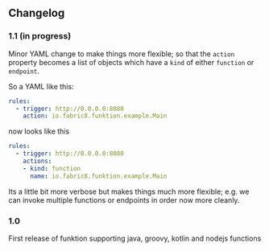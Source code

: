## Changelog

### 1.1 (in progress) 

Minor YAML change to make things more flexible; so that the `action` property becomes a list of objects which have a `kind` of either `function` or `endpoint`.

So a YAML like this:

```yaml
rules:
  - trigger: http://0.0.0.0:8080
    action: io.fabric8.funktion.example.Main
```    

now looks like this

```yaml
rules:
  - trigger: http://0.0.0.0:8080
    actions:
    - kind: function
      name: io.fabric8.funktion.example.Main
```    

Its a little bit more verbose but makes things much more flexible; e.g. we can invoke multiple functions or endpoints in order now more cleanly.


### 1.0

First release of funktion supporting java, groovy, kotlin and nodejs functions